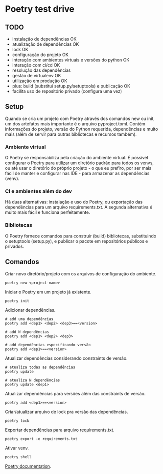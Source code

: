 # Poetry test drive

## TODO

- instalação de dependências OK
- atualização de dependências OK
- lock OK
- configuração do projeto OK
- interação com ambientes virtuais e versões do python OK
- interação com ci/cd OK
- resolução das dependências
- gestão de virtualenv OK
- utilização em produção OK
- plus: build (substitui setup.py/setuptools) e publicação OK
- facilita uso de repositório privado (configura uma vez)

## Setup

Quando se cria um projeto com Poetry através dos comandos new ou init, um dos artefatos mais importante é o arquivo pyproject.toml. Contém informações do projeto, versão do Python requerida, dependências e muito mais (além de servir para outras bibliotecas e recursos também).

### Ambiente virtual

O Poetry se responsabiliza pela criação do ambiente virtual. É possível configurar o Poetry para utilizar um diretório padrão para todos os venvs, ou até usar o diretório do próprio projeto - o que eu prefiro, por ser mais fácil de manter e configurar nas IDE - para armazenar as dependências (venv).

### CI e ambientes além do dev

Há duas alternativas: instalação e uso do Poetry, ou exportação das dependências para um arquivo requirements.txt. A segunda alternativa é muito mais fácil e funciona perfeitamente.

### Bibliotecas

O Poetry fornece comandos para construir (build) bibliotecas, substituindo o setuptools (setup.py), e publicar o pacote em repositórios públicos e privados. 

## Comandos

Criar novo diretório/projeto com os arquivos de configuração do ambiente.

```
poetry new <project-name>
```

Iniciar o Poetry em um projeto já existente. 

```
poetry init
```

Adicionar dependências.

```
# add uma dependências
poetry add <dep1> <dep2> <dep3>==<version>

# add N dependências
poetry add <dep1> <dep2> <dep3>

# add dependências especificando versão
poetry add <dep1>==<version>
```

Atualizar dependências considerando constraints de versão.

```
# atualiza todas as dependências
poetry update

# atualiza N dependências
poetry update <dep1>
```

Atualizar dependências para versões além das constraints de versão.

```
poetry add <dep1>==<version>
```

Criar/atualizar arquivo de lock pra versão das dependências.

```
poetry lock
```

Exportar dependências para arquivo requirements.txt.

```
poetry export -o requirements.txt
```

Ativar venv.

```
poetry shell
```

[Poetry documentation](https://python-poetry.org/docs).

